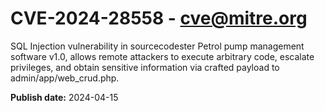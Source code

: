 # CVE-2024-28558 - cve@mitre.org

SQL Injection vulnerability in sourcecodester Petrol pump management software v1.0, allows remote attackers to execute arbitrary code, escalate privileges, and obtain sensitive information via crafted payload to admin/app/web_crud.php.

**Publish date:** 2024-04-15
